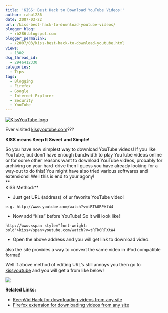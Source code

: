 ```yaml
---
title: 'KISS: Best Hack to Download YouTube Videos!'
author: rahul286
date: 2007-03-22
url: /kiss-best-hack-to-download-youtube-videos/
blogger_blog:
  - rb286.blogspot.com
blogger_permalink:
  - /2007/03/kiss-best-hack-to-download-youtube.html
views:
  - 1302
dsq_thread_id:
  - 2946412330
categories:
  - Tips
tags:
  - Blogging
  - Firefox
  - Google
  - Internet Explorer
  - Security
  - YouTube
---
```

[<img class="wp-image-51507" src="http://cdn.devilsworkshop.org/files/2007/10/kissyoutube.gif" alt="KissYouTube logo" />][1]

Ever visited <a href="http://www.kissyoutube.com/" onclick="_gaq.push(['_trackEvent', 'outbound-article', 'http://www.kissyoutube.com/', 'kissyoutube.com']);" >kissyoutube.com</a>???

**KISS means Keep It Sweet and Simple!**

So you have now simplest way to download YouTube videos! If you like YouTube, but don&#8217;t have enough bandwidth to play YouTube videos online or for some other reasons want to download YouTube videos, probably for archiving on your hard-drive then I guess you have already looking for a way-out to do this! You might have also tried various softwares and extensions! Well this is end to your agony!  
**  
KISS Method:**

  * Just get URL (address) of ur favorite YouTube video!

`e.g. http://www.youtube.com/watch?v=tRTk0RPXtW4`

  * Now add &#8220;kiss&#8221; before YouTube! So it will look like!

`http://www.<span style="font-weight: bold">kiss</span>youtube.com/watch?v=tRTk0RPXtW4`

  * Open the above address and you will get link to download video.

also the site provides a way to convert the same video in iPod compatible format!<span style="font-weight: bold"></span>

Well if above method of editing URL&#8217;s still annoys you then go to <a href="http://www.kissyoutube.com/" onclick="_gaq.push(['_trackEvent', 'outbound-article', 'http://www.kissyoutube.com/', 'kissyoutube']);" >kissyoutube</a> and you will get a from like below!

[![][2]][2]

**Related Links:**

  * [KeepVid Hack for downloading videos from any site][3]
  * [Firefox extension for downloading videos from any site][4]

 [1]: http://cdn.devilsworkshop.org/files/2007/10/kissyoutube.gif "KissYouTube logo"
 [2]: http://cdn.devilsworkshop.org/files/2007/10/kissform.jpg
 [3]: http://devilsworkshop.org/2007/04/30/keepvid-hack-download-videos-from-youtube-myspace-google-and-virtually-every-video-sharing-sites/
 [4]: http://devilsworkshop.org/2007/01/13/download-videos-from-websites-like-google-video-youtube-myspace-and-others/
